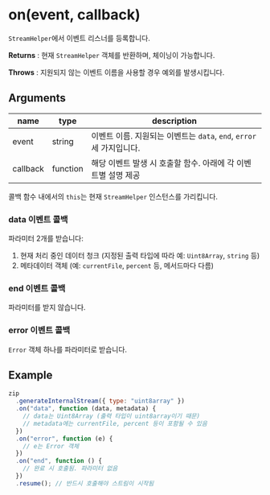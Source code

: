 # on(event, callback)

`StreamHelper`에서 이벤트 리스너를 등록합니다.

**Returns** : 현재 `StreamHelper` 객체를 반환하며, 체이닝이 가능합니다.

**Throws** : 지원되지 않는 이벤트 이름을 사용할 경우 예외를 발생시킵니다.

## Arguments

| name     | type     | description                                                          |
| -------- | -------- | -------------------------------------------------------------------- |
| event    | string   | 이벤트 이름. 지원되는 이벤트는 `data`, `end`, `error` 세 가지입니다. |
| callback | function | 해당 이벤트 발생 시 호출할 함수. 아래에 각 이벤트별 설명 제공        |

콜백 함수 내에서의 `this`는 현재 `StreamHelper` 인스턴스를 가리킵니다.

### data 이벤트 콜백

파라미터 2개를 받습니다:

1. 현재 처리 중인 데이터 청크 (지정된 출력 타입에 따라 예: `Uint8Array`, `string` 등)
2. 메타데이터 객체 (예: `currentFile`, `percent` 등, 메서드마다 다름)

### end 이벤트 콜백

파라미터를 받지 않습니다.

### error 이벤트 콜백

`Error` 객체 하나를 파라미터로 받습니다.

## Example

```js
zip
  .generateInternalStream({ type: "uint8array" })
  .on("data", function (data, metadata) {
    // data는 Uint8Array (출력 타입이 uint8array이기 때문)
    // metadata에는 currentFile, percent 등이 포함될 수 있음
  })
  .on("error", function (e) {
    // e는 Error 객체
  })
  .on("end", function () {
    // 완료 시 호출됨. 파라미터 없음
  })
  .resume(); // 반드시 호출해야 스트림이 시작됨
```
